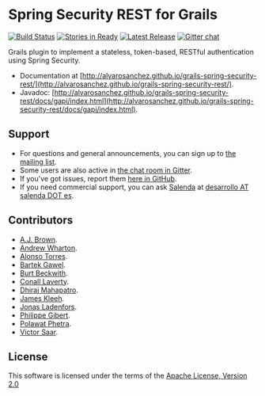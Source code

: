 Spring Security REST for Grails
===========================
[![Build Status](https://travis-ci.org/alvarosanchez/grails-spring-security-rest.png?branch=master)](https://travis-ci.org/alvarosanchez/grails-spring-security-rest)
[![Stories in Ready](https://badge.waffle.io/alvarosanchez/grails-spring-security-rest.png?label=ready)](https://waffle.io/alvarosanchez/grails-spring-security-rest)
[![Latest Release](http://img.shields.io/github/release/alvarosanchez/grails-spring-security-rest.svg)](https://github.com/alvarosanchez/grails-spring-security-rest/releases)
[![Gitter chat](https://badges.gitter.im/alvarosanchez/spring-security-rest.png)](https://gitter.im/alvarosanchez/spring-security-rest)

Grails plugin to implement a stateless, token-based, RESTful authentication using Spring Security.

* Documentation at [http://alvarosanchez.github.io/grails-spring-security-rest/](http://alvarosanchez.github.io/grails-spring-security-rest/).
* Javadoc: [http://alvarosanchez.github.io/grails-spring-security-rest/docs/gapi/index.html](http://alvarosanchez.github.io/grails-spring-security-rest/docs/gapi/index.html).

Support
-------
* For questions and general announcements, you can sign up to [the mailing list](https://groups.google.com/d/forum/spring-security-rest).
* Some users are also active in [the chat room in Gitter](https://gitter.im/alvarosanchez/spring-security-rest).
* If you've got issues, report them [here in GitHub](https://github.com/alvarosanchez/grails-spring-security-rest/issues).
* If you need commercial support, you can ask [Salenda](http://www.salenda.es) at [desarrollo AT salenda DOT es](mailto:desarrolloATsalendaDOTes).


Contributors
------------

* [A.J. Brown](https://github.com/ajbrown).
* [Andrew Wharton](https://github.com/andrew-wharton).
* [Alonso Torres](https://github.com/Alotor).
* [Bartek Gawel](https://github.com/bgawel).
* [Burt Beckwith](https://github.com/burtbeckwith).
* [Conall Laverty](https://github.com/conalllaverty).
* [Dhiraj Mahapatro](https://github.com/dmahapatro).
* [James Kleeh](https://github.com/Schlogen).
* [Jonas Ladenfors](https://github.com/jladenfors).
* [Philippe Gibert](https://github.com/giboow).
* [Polawat Phetra](https://github.com/pphetra).
* [Victor Saar](https://github.com/vsaar).

License
-------

This software is licensed under the terms of the [Apache License, Version 2.0](http://www.apache.org/licenses/LICENSE-2.0.html)
